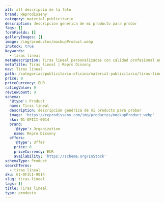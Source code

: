 ```yaml
---
alt: alt descripció de la foto
brand: Reprodisseny
category: material-publicitario
description: descripción genérica de mi producto para probar
faqs: []
formFields: []
galleryImages: []
image: /img/productos/mockupProduct.webp
inStock: true
keywords:
  - tiras lineal
metaDescription: Tiras lineal personalizadas con calidad profesional en Cataluña.
metaTitle: Tiras lineal | Repro Disseny
nav: Tiras lineal
path: /categorias/publicitario-oficina/material-publicitario/tiras-lineal
price: 0
priceCurrency: EUR
ratingValue: 0
reviewCount: 0
schema:
  '@type': Product
  name: Tiras lineal
  description: descripción genérica de mi producto para probar
  image: 'https://reprodisseny.com/img/productos/mockupProduct.webp'
  sku: 01-OFICI-0014
  brand:
    '@type': Organization
    name: Repro Disseny
  offers:
    '@type': Offer
    price: 0
    priceCurrency: EUR
    availability: 'https://schema.org/InStock'
schemaType: Product
searchTerms:
  - tiras lineal
sku: 01-OFICI-0014
slug: tiras-lineal
tags: []
title: Tiras lineal
type: producto
---
```


